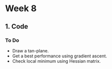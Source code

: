 # Week 8

## 1. Code
### To Do
 - Draw a tan-plane.
 - Get a best performance using gradient ascent.
 - Check local minimum using Hessian matrix.